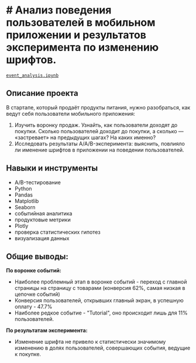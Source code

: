 # # Анализ поведения пользователей в мобильном приложении и результатов эксперимента по изменению шрифтов.
<code>[event_analysis.ipynb](https://github.com/AleksandrK86/practicum/blob/main/events_analysis/events_analysis.ipynb)
</code>

## Описание проекта
В стартапе, который продаёт продукты питания, нужно разобраться, как ведут себя пользователи мобильного приложения:

1. Изучить воронку продаж. Узнайть, как пользователи доходят до покупки. Сколько пользователей доходит до покупки, а сколько — «застревает» на предыдущих шагах? На каких именно?
2. Исследовать результаты A/A/B-эксперимента: выяснить, повлияло ли именение шрифтов в приложении на поведении пользователей.

## Навыки и инструменты

* A/B-тестирование
* Python
* Pandas
* Matplotlib
* Seaborn
* событийная аналитика
* продуктовые метрики
* Plotly
* проверка статистических гипотез
* визуализация данных

##  **Общие выводы:**

**По воронке событий:**
* Наиболее проблемный этап в воронке событий - переход с главной страницы на страницу с товарами (конверсия 62%, самая низкая в цепочке событий)
* Конверсия пользователей, открывших главный экран, в успешную оплату - 47.7%
* Наиболее редкое событие - "Tutorial", оно происходит лишь для 11% пользователей.

**По результатам эксперимента:**
* Изменение шрифта не привело к статистически значимому изменению в долях пользователей, совершающих события, ведущие к покупке.
